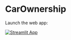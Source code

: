 # CarOwnership

Launch the web app:

[![Streamlit App](https://static.streamlit.io/badges/streamlit_badge_black_white.svg)](https://taufiekdida-carownership-carownershipindo-qetcb9.streamlit.app/)
